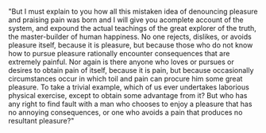 "But I must explain to you how all this mistaken idea of
denouncing pleasure and praising pain was born and I will
give you acomplete account of the system, and expound the
actual teachings of the great explorer of the truth, the 
master-builder of human happiness. No one rejects, dislikes,
or avoids pleasure itself, because it is pleasure, but because
those who do not know how to pursue pleasure rationally encounter consequences that are extremely painful. Nor again is there
anyone who loves or pursues or desires to obtain pain of itself,
because it is pain, but because occasionally circumstances occur in which toil and pain can procure him some great pleasure.
To take a trivial example, which of us ever undertakes 
laborious physical exercise, except to obtain some advantage
from it? But who has any right to find fault with a man who
chooses to enjoy a pleasure that has no annoying consequences,
or one who avoids a pain that produces no resultant pleasure?"
